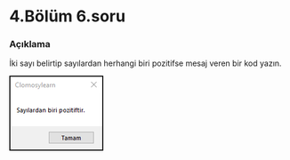 # 4.Bölüm 6.soru

### Açıklama

İki sayı belirtip sayılardan herhangi biri pozitifse mesaj veren bir kod yazın.

![Bolum 4-Soru 6](Bolum4_6.png)